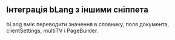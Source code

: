 ## Інтеграція bLang з іншими сніппета  ##

bLang вміє переводити значення в словнику, поля документа, clientSettings, multiTV і PageBuilder.
